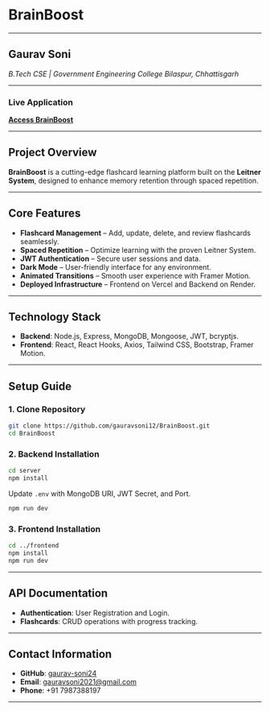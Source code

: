 # BrainBoost

---

## Gaurav Soni  
*B.Tech CSE | Government Engineering College Bilaspur, Chhattisgarh*

---

### Live Application  
[**Access BrainBoost**](https://alfredtask-six.vercel.app/)  

---

## Project Overview  
**BrainBoost** is a cutting-edge flashcard learning platform built on the **Leitner System**, designed to enhance memory retention through spaced repetition.

---

## Core Features  
- **Flashcard Management** – Add, update, delete, and review flashcards seamlessly.
- **Spaced Repetition** – Optimize learning with the proven Leitner System.
- **JWT Authentication** – Secure user sessions and data.
- **Dark Mode** – User-friendly interface for any environment.
- **Animated Transitions** – Smooth user experience with Framer Motion.
- **Deployed Infrastructure** – Frontend on Vercel and Backend on Render.

---

## Technology Stack  
- **Backend**: Node.js, Express, MongoDB, Mongoose, JWT, bcryptjs.
- **Frontend**: React, React Hooks, Axios, Tailwind CSS, Bootstrap, Framer Motion.

---

## Setup Guide  
### 1. Clone Repository
```sh
git clone https://github.com/gauravsoni12/BrainBoost.git
cd BrainBoost
```
### 2. Backend Installation
```sh
cd server
npm install
```
Update `.env` with MongoDB URI, JWT Secret, and Port.
```sh
npm run dev
```
### 3. Frontend Installation
```sh
cd ../frontend
npm install
npm run dev
```
---

## API Documentation  
- **Authentication**: User Registration and Login.
- **Flashcards**: CRUD operations with progress tracking.

---

## Contact Information  
- **GitHub**: [gaurav-soni24](https://github.com/Gaurav-Soni24)  
- **Email**: gauravsoni2021@gmail.com  
- **Phone**: +91 7987388197

---
